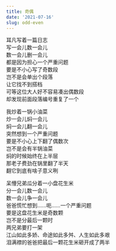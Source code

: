 ```yaml
---
title: 奇偶
date: '2021-07-16'
slug: odd-even
---
```


耳凡写着一篇日志  
写一会儿数一会儿  
数一会儿删一会儿  
都是因为担心一个严重问题  
要是不小心写了奇数段  
岂不是会单出个段落  
让它找不到搭档  
可等这位大人好不容易凑出偶数段  
却发现前面段落编号重复了一个<!--# https://yuanfan.vercel.app/posts/xun-ge-er/ -->

我炒着一锅小油菜  
炒一会儿焖一会儿  
焖一会儿翻一会儿  
突然想到一个严重问题  
要是不小心上下翻了偶数次  
岂不是会有半锅油菜  
焖的时候始终在上半层  
那老子费劲在锅里翻了半天  
翻它到底有啥子意义咧<!--# 瞎操心 -->

呆懵兄弟瓜分着一小盘花生米  
分一会儿数一会儿  
数一会儿争一会儿  
爸爸慌忙想到......呃......一个严重问题  
要是这盘花生米是奇数颗  
岂不是分最后一颗时  
两兄弟要打一架  
江山如此多娇、命途如此多舛、人生如此多艰  
泪满襟的爸爸把最后一颗花生米砸开成了两半
